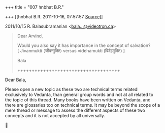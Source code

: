 +++
title = "007 hnbhat B.R."

+++
[[hnbhat B.R.	2011-10-16, 07:57:57 [Source](https://groups.google.com/g/samskrita/c/12xCfSQTzHU)]]



  
  

2011/10/15 R. Balasubramanian \<[bala...@videotron.ca]()\>

  

> Dear Arvind,  
>   
> Would you also say it has importance in the concept of salvation?  
> \[ Jīvanmukti (जीवन्मुक्ति) versus videhamukti (विदेहमुक्ति) \]  
>   
> Bala  
>   
> ++++++++++++++++++++++++++++++++++++

  

  

Dear Bala,

  

Please open a new topic as these two are technical terms related exclusively to Vedanta, than general group words and not at all related to the topic of this thread. Many books have been written on Vedanta, and there are glossaries too on technical terms. It may be beyond the scope of a mere thread or message to assess the different aspects of these two concepts and it is not accepted by all universally.



  

  



